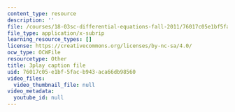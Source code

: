 ```yaml
---
content_type: resource
description: ''
file: /courses/18-03sc-differential-equations-fall-2011/76017c05e1bf5facb943aca66db98560_oEskbXrhkkk.vtt
file_type: application/x-subrip
learning_resource_types: []
license: https://creativecommons.org/licenses/by-nc-sa/4.0/
ocw_type: OCWFile
resourcetype: Other
title: 3play caption file
uid: 76017c05-e1bf-5fac-b943-aca66db98560
video_files:
  video_thumbnail_file: null
video_metadata:
  youtube_id: null
---
```

